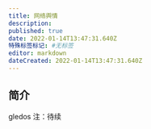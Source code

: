 ```yaml
---
title: 网络舆情
description:
published: true
date: 2022-01-14T13:47:31.640Z
特殊标签标记: #无标签
editor: markdown
dateCreated: 2022-01-14T13:47:31.640Z
---
```


## 简介

gledos 注：待续
